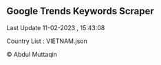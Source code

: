 

## Google Trends Keywords Scraper 
 
Last Update 11-02-2023 , 15:43:08

Country List :
VIETNAM.json



© Abdul Muttaqin 
